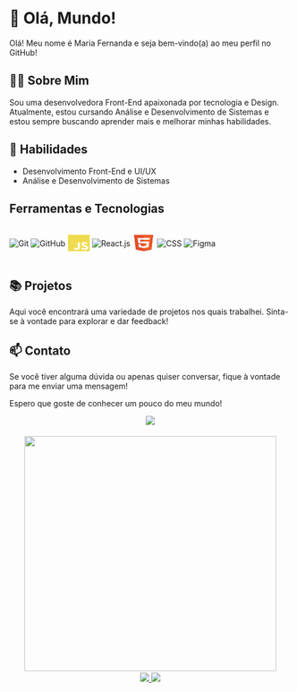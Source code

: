 # 🖖 Olá, Mundo!

Olá! Meu nome é Maria Fernanda e seja bem-vindo(a) ao meu perfil no GitHub!

## 👩‍💻 Sobre Mim

Sou uma desenvolvedora Front-End apaixonada por tecnologia e Design. Atualmente, estou cursando Análise e Desenvolvimento de Sistemas e estou sempre buscando aprender mais e melhorar minhas habilidades.

## 🚀 Habilidades

- Desenvolvimento Front-End e UI/UX
- Análise e Desenvolvimento de Sistemas
  
## Ferramentas e Tecnologias
<div align="left"><br>
<img align="center"  alt="Git" height="30" width="40" src="https://cdn.jsdelivr.net/gh/devicons/devicon/icons/git/git-original.svg" />  
<img align="center"  alt="GitHub" height="30" width="40"src="https://cdn.jsdelivr.net/gh/devicons/devicon/icons/github/github-original.svg" />
<img align="center" alt="Js" height="30" width="40" src="https://raw.githubusercontent.com/devicons/devicon/master/icons/javascript/javascript-plain.svg">
<img align="center" alt="React.js" height="30" width="40"src="https://cdn.jsdelivr.net/gh/devicons/devicon/icons/react/react-original.svg" />       
<img align="center" alt="HTML" height="30" width="40" src="https://raw.githubusercontent.com/devicons/devicon/master/icons/html5/html5-original.svg">
<img align="center"  alt="CSS" height="30" width="40" src="https://cdn.jsdelivr.net/gh/devicons/devicon/icons/css3/css3-original.svg" />     
<img align="center"  alt="Figma" height="30" width="40" src="https://cdn.jsdelivr.net/gh/devicons/devicon/icons/figma/figma-original.svg" />
</div>
<br>

## 📚 Projetos

Aqui você encontrará uma variedade de projetos nos quais trabalhei. Sinta-se à vontade para explorar e dar feedback!

## 📫 Contato

Se você tiver alguma dúvida ou apenas quiser conversar, fique à vontade para me enviar uma mensagem!

Espero que goste de conhecer um pouco do meu mundo!
</div>


 
<div align="center"> 
  <a href="https://www.linkedin.com/in/mafers" target="_blank"><img src="https://img.shields.io/badge/-LinkedIn-%230077B5?style=for-the-badge&logo=linkedin&logoColor=white" target="_blank"></a> 

 
</div>


 
<div align="center" style="display: inline_block"><br>
<img height="420" width="450"  src ="https://github.com/MaferRs/MaferRs/assets/90789503/040dde0d-1e01-4780-8a7f-ca3ad2c03422"/>

</div>

<div align="center">
  <a href="https://github.com/MaferRs">
  <img height="160em" src="https://github-readme-stats.vercel.app/api?username=MaferRs&show_icons=true&theme=dracula&include_all_commits=true&count_private=true"/>
  <img height="160em" src="https://github-readme-stats.vercel.app/api/top-langs/?username=MaferRs&layout=compact&langs_count=7&theme=dracula"/>
</div>



